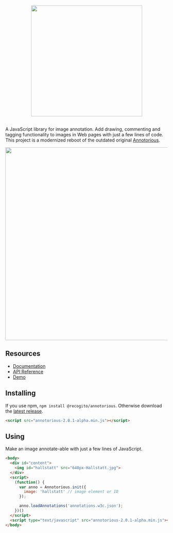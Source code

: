 <p align="center">
  <br/>
  <img width="345" src="https://raw.githubusercontent.com/recogito/annotorious/master/annotorious-logo-white-small.png" />
  <br/><br/>
</p>

A JavaScript library for image annotation. Add drawing, commenting and tagging functionality to images
in Web pages with just a few lines of code. This project is a modernized reboot of the outdated 
original [Annotorious](http://annotorious.github.io/).

<p align="center">
  <img width="600" src="https://raw.githubusercontent.com/recogito/annotorious/master/screenshot.jpg" />
</p>

## Resources

- [Documentation](https://github.com/recogito/annotorious/wiki)
- [API Reference](https://github.com/recogito/annotorious/wiki/API-Reference)
- [Demo](https://recogito.github.io/annotorious/)

## Installing

If you use npm, `npm install @recogito/annotorious`. Otherwise download the 
[latest release](https://github.com/recogito/annotorious/releases/latest).

```html
<script src="annotorious-2.0.1-alpha.min.js"></script>
```

## Using

Make an image annotate-able with just a few lines of JavaScript.

```html
<body>
  <div id="content">
    <img id="hallstatt" src="640px-Hallstatt.jpg">
  </div>
  <script>
    (function() {
      var anno = Annotorious.init({
        image: 'hallstatt' // image element or ID
      });

      anno.loadAnnotations('annotations.w3c.json');
    })()
  </script>
  <script type="text/javascript" src="annotorious-2.0.1-alpha.min.js"></script>
</body>
```


